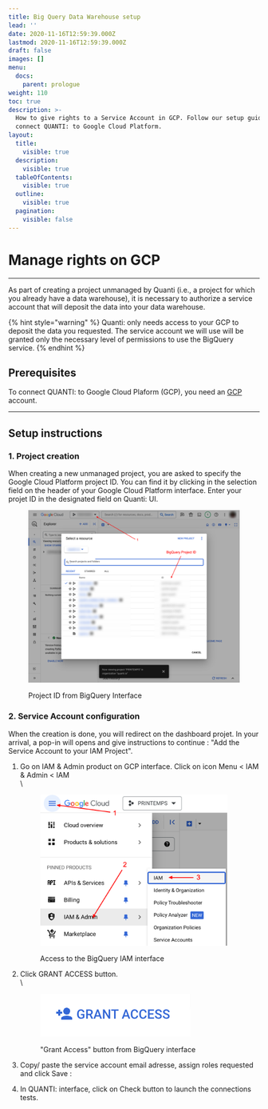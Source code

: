 ```yaml
---
title: Big Query Data Warehouse setup
lead: ''
date: 2020-11-16T12:59:39.000Z
lastmod: 2020-11-16T12:59:39.000Z
draft: false
images: []
menu:
  docs:
    parent: prologue
weight: 110
toc: true
description: >-
  How to give rights to a Service Account in GCP. Follow our setup guide to
  connect QUANTI: to Google Cloud Platform.
layout:
  title:
    visible: true
  description:
    visible: true
  tableOfContents:
    visible: true
  outline:
    visible: true
  pagination:
    visible: false
---
```


# Manage rights on GCP

***

As part of creating a project unmanaged by Quanti (i.e., a project for which you already have a data warehouse), it is necessary to authorize a service account that will deposit the data into your data warehouse.

{% hint style="warning" %}
Quanti: only needs access to your GCP to deposit the data you requested. The service account we will use will be granted only the necessary level of permissions to use the BigQuery service.
{% endhint %}

## Prerequisites

To connect QUANTI: to Google Cloud Plaform (GCP), you need an [GCP](https://cloud.google.com/gcp) account.

***

## Setup instructions

### 1. Project creation

When creating a new unmanaged project, you are asked to specify the Google Cloud Platform project ID. You can find it by clicking in the selection field on the header of your Google Cloud Platform interface. Enter your projet ID in the designated field on Quanti: UI.

<figure><img src="../content/en/docs/prologue/bigquery/bigquery1.png" alt="Project ID from BigQuery Interface" width="563"><figcaption><p>Project ID from BigQuery Interface</p></figcaption></figure>

### 2. Service Account configuration

When the creation is done, you will redirect on the dashboard projet. In your arrival, a pop-in will opens and give instructions to continue : "Add the Service Account to your IAM Project".

1.  Go on IAM & Admin product on GCP interface. Click on icon Menu < IAM & Admin < IAM\
    \


    <figure><img src="../content/en/docs/prologue/bigquery/bigquery2.png" alt="Access to the BigQuery IAM interface" width="375"><figcaption><p>Access to the BigQuery IAM interface</p></figcaption></figure>


2.  Click GRANT ACCESS button.\
    \


    <figure><img src="../content/en/docs/prologue/bigquery/bigquery3.png" alt="&#x22;Grant Access&#x22; button from BigQuery interface"><figcaption><p>"Grant Access" button from BigQuery interface</p></figcaption></figure>


3. Copy/ paste the service account email adresse, assign roles requested and click Save :
4. In QUANTI: interface, click on Check button to launch the connections tests.
